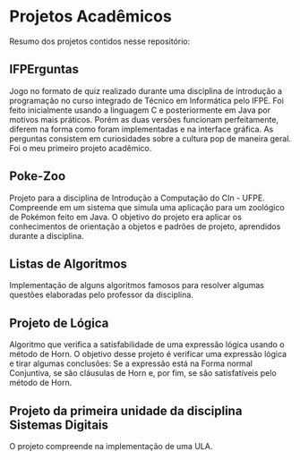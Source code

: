 # Projetos Acadêmicos

Resumo dos projetos contidos nesse repositório: 

## IFPErguntas

Jogo no formato de quiz realizado durante uma disciplina de introdução a programação no curso integrado de Técnico em Informática pelo IFPE. Foi feito inicialmente usando a linguagem C e posteriormente em Java por motivos mais práticos. Porém as duas versões funcionam perfeitamente, diferem na forma como foram implementadas e na interface gráfica. As perguntas consistem em curiosidades sobre a cultura pop de maneira geral. Foi o meu primeiro projeto acadêmico.

## Poke-Zoo

Projeto para a disciplina de Introdução a Computação do CIn - UFPE. Compreende em um sistema que simula uma aplicação para um zoológico de Pokémon feito em Java. O objetivo do projeto era aplicar os conhecimentos de orientação a objetos e padrões de projeto, aprendidos durante a disciplina. 

## Listas de Algoritmos

Implementação de alguns algoritmos famosos para resolver algumas questões elaboradas pelo professor da disciplina. 

## Projeto de Lógica

Algoritmo que verifica a satisfabilidade de uma expressão lógica usando o método de Horn. O objetivo desse projeto é verificar uma expressão lógica e tirar algumas conclusôes: Se a expressão está na Forma normal Conjuntiva, se são cláusulas de Horn e, por fim, se são satisfatíveis pelo método de Horn. 

## Projeto da primeira unidade da disciplina Sistemas Digitais

O projeto compreende na implementação de uma ULA. 


